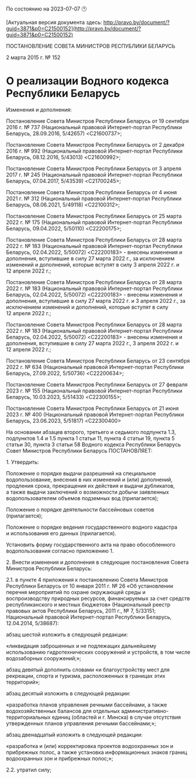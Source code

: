 По состоянию на 2023-07-07 &#x1F550;

[Актуальная версия документа здесь: http://pravo.by/document/?guid=3871&p0=C21500152](http://pravo.by/document/?guid=3871&p0=C21500152)

<p>ПОСТАНОВЛЕНИЕ СОВЕТА МИНИСТРОВ РЕСПУБЛИКИ БЕЛАРУСЬ</p>
<p>2 марта 2015 г. № 152</p>
<h1>О реализации Водного кодекса Республики Беларусь</h1>
<p>Изменения и дополнения:</p>
<p>Постановление Совета Министров Республики Беларусь от 19 сентября 2016 г. № 737 (Национальный правовой Интернет-портал Республики Беларусь, 28.09.2016, 5/42657) &lt;C21600737&gt;;</p>
<p>Постановление Совета Министров Республики Беларусь от 2 декабря 2016 г. № 992 (Национальный правовой Интернет-портал Республики Беларусь, 08.12.2016, 5/43013) &lt;C21600992&gt;;</p>
<p>Постановление Совета Министров Республики Беларусь от 3 апреля 2017 г. № 245 (Национальный правовой Интернет-портал Республики Беларусь, 07.04.2017, 5/43539) &lt;C21700245&gt;;</p>
<p>Постановление Совета Министров Республики Беларусь от 4 июня 2021 г. № 312 (Национальный правовой Интернет-портал Республики Беларусь, 08.06.2021, 5/49118) &lt;C22100312&gt;;</p>
<p>Постановление Совета Министров Республики Беларусь от 25 марта 2022 г. № 175 (Национальный правовой Интернет-портал Республики Беларусь, 09.04.2022, 5/50110) &lt;C22200175&gt;;</p>
<p>Постановление Совета Министров Республики Беларусь от 28 марта 2022 г. № 183 (Национальный правовой Интернет-портал Республики Беларусь, 02.04.2022, 5/50072) &lt;C22200183&gt; - внесены изменения и дополнения, вступившие в силу 27 марта 2022 г., за исключением изменений и дополнений, которые вступят в силу 3 апреля 2022 г. и 12 апреля 2022 г.;</p>
<p>Постановление Совета Министров Республики Беларусь от 28 марта 2022 г. № 183 (Национальный правовой Интернет-портал Республики Беларусь, 02.04.2022, 5/50072) &lt;C22200183&gt; - внесены изменения и дополнения, вступившие в силу 27 марта 2022 г. и 3 апреля 2022 г., за исключением изменений и дополнений, которые вступят в силу 12 апреля 2022 г.;</p>
<p>Постановление Совета Министров Республики Беларусь от 28 марта 2022 г. № 183 (Национальный правовой Интернет-портал Республики Беларусь, 02.04.2022, 5/50072) &lt;C22200183&gt; - внесены изменения и дополнения, вступившие в силу 27 марта 2022 г., 3 апреля 2022 г. и 12 апреля 2022 г.;</p>
<p>Постановление Совета Министров Республики Беларусь от 23 сентября 2022 г. № 634 (Национальный правовой Интернет-портал Республики Беларусь, 27.09.2022, 5/50736) &lt;C22200634&gt;;</p>
<p>Постановление Совета Министров Республики Беларусь от 27 февраля 2023 г. № 155 (Национальный правовой Интернет-портал Республики Беларусь, 10.03.2023, 5/51433) &lt;C22300155&gt;;</p>
<p>Постановление Совета Министров Республики Беларусь от 21 июня 2023 г. № 400 (Национальный правовой Интернет-портал Республики Беларусь, 23.06.2023, 5/51817) &lt;C22300400&gt;</p>
<p></p>
<p>На основании абзацев второго, третьего и седьмого подпункта 1.3, подпунктов 1.4 и 1.5 пункта 1 статьи 11, пункта 4 статьи 19, пункта 5 статьи 30, пункта 3 статьи 58 Водного кодекса Республики Беларусь Совет Министров Республики Беларусь ПОСТАНОВЛЯЕТ:</p>
<p>1. Утвердить:</p>
<p>Положение о порядке выдачи разрешений на специальное водопользование, внесения в них изменений и (или) дополнений, продления срока, прекращения их действия и выдачи дубликатов, а также выдачи заключений о возможности добычи заявленных водопользователем объемов подземных вод (прилагается);</p>
<p>Положение о порядке деятельности бассейновых советов (прилагается);</p>
<p>Положение о порядке ведения государственного водного кадастра и использования его данных (прилагается).</p>
<p>Установить форму государственного акта на право обособленного водопользования согласно приложению 1.</p>
<p>2. Внести изменения и дополнения в следующие постановления Совета Министров Республики Беларусь:</p>
<p>2.1. в пункте 4 приложения к постановлению Совета Министров Республики Беларусь от 10 января 2011 г. № 26 «Об установлении перечня мероприятий по охране окружающей среды и воспроизводству природных ресурсов, финансируемых за счет средств республиканского и местных бюджетов» (Национальный реестр правовых актов Республики Беларусь, 2011 г., № 7, 5/33151; Национальный правовой Интернет-портал Республики Беларусь, 12.04.2014, 5/38687):</p>
<p>абзац шестой изложить в следующей редакции:</p>
<p>«ликвидация заброшенных и не подлежащих дальнейшему использованию гидротехнических сооружений и устройств, в том числе водозаборных сооружений;»;</p>
<p>абзац девятый дополнить словами «и благоустройству мест для рекреации, спорта и туризма, расположенных в границах этих территорий»;</p>
<p>абзац десятый изложить в следующей редакции:</p>
<p>«разработка планов управления речными бассейнами, а также водохозяйственных балансов для отдельных административно-территориальных единиц (областей и г. Минска) в случае отсутствия утвержденных планов управления речными бассейнами;»;</p>
<p>абзац двенадцатый изложить в следующей редакции:</p>
<p>«разработка и (или) корректировка проектов водоохранных зон и прибрежных полос, а также установка информационных знаков границ водоохранных зон и прибрежных полос;»;</p>
<p>2.2. утратил силу;</p>